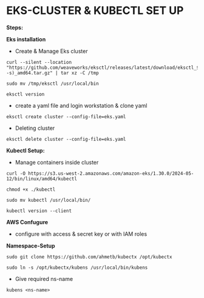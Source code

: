 # EKS-CLUSTER & KUBECTL SET UP


**Steps:**

**Eks installation**
* Create & Manage Eks cluster

```
curl --silent --location "https://github.com/weaveworks/eksctl/releases/latest/download/eksctl_$(uname -s)_amd64.tar.gz" | tar xz -C /tmp
```

```
sudo mv /tmp/eksctl /usr/local/bin
```

```
eksctl version
```
* create a yaml file and login workstation & clone yaml
```
eksctl create cluster --config-file=eks.yaml
```
* Deleting cluster
```
eksctl delete cluster --config-file=eks.yaml
```

**Kubectl Setup:**
* Manage containers inside cluster

```
curl -O https://s3.us-west-2.amazonaws.com/amazon-eks/1.30.0/2024-05-12/bin/linux/amd64/kubectl
```

```
chmod +x ./kubectl
```

```
sudo mv kubectl /usr/local/bin/
```

```
kubectl version --client
```

**AWS Confugure**
* configure with access & secret key or with IAM roles


**Namespace-Setup**

```
sudo git clone https://github.com/ahmetb/kubectx /opt/kubectx
```

```
sudo ln -s /opt/kubectx/kubens /usr/local/bin/kubens
```

* Give required ns-name 
```
kubens <ns-name>
```
